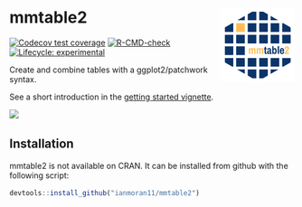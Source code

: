 
<!-- README.md is generated from README.Rmd. Please edit that file -->

# mmtable2 <a> <img src='man/figures/logo.png' align="right" height="131.5" /></a>

<!-- badges: start -->

[![Codecov test
coverage](https://codecov.io/gh/ianmoran11/mmtable2/branch/master/graph/badge.svg)](https://codecov.io/gh/ianmoran11/mmtable2?branch=master)
[![R-CMD-check](https://github.com/ianmoran11/mmtable2/workflows/R-CMD-check/badge.svg)](https://github.com/ianmoran11/mmtable2/actions)
[![Lifecycle:
experimental](https://img.shields.io/badge/lifecycle-experimental-orange.svg)](https://lifecycle.r-lib.org/articles/stages.html#experimental)
<!-- badges: end -->

Create and combine tables with a ggplot2/patchwork syntax.

See a short introduction in the [getting started
vignette](https://ianmoran11.github.io/mmtable2/articles/Some-minimal-examples.html).

<img src="https://unpivotr.s3.amazonaws.com/01_intro_fast.gif" width="800px" />

## Installation

mmtable2 is not available on CRAN. It can be installed from github with
the following script:

``` r
devtools::install_github("ianmoran11/mmtable2")
```
